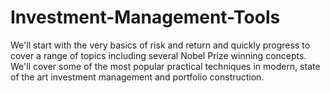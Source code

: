 # Investment-Management-Tools
We'll start with the very basics of risk and return and quickly progress to cover a range of topics including several Nobel Prize winning concepts. We'll cover some of the most popular practical techniques in modern, state of the art investment management and portfolio construction.   
